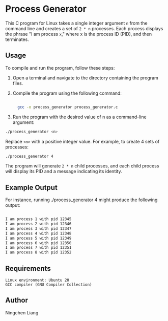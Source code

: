 # Process Generator

This C program for Linux takes a single integer argument `n` from the command line and creates a set of `2 * n` processes. Each process displays the phrase "I am process `x`," where x is the process ID (PID), and then terminates.

## Usage

To compile and run the program, follow these steps:

1. Open a terminal and navigate to the directory containing the program files.

2. Compile the program using the following command:

    ```bash

      gcc -o process_generator process_generator.c
    ```

3. Run the program with the desired value of n as a command-line argument:
   
  ```bash
  ./process_generator <n>
  ```

  Replace `<n>` with a positive integer value. For example, to create 4 sets of processes:
  ```bash
  ./process_generator 4
  ```

The program will generate `2 * n` child processes, and each child process will display its PID and a message indicating its identity.

## Example Output

For instance, running ./process_generator 4 might produce the following output:
```css

I am process 1 with pid 12345
I am process 2 with pid 12346
I am process 3 with pid 12347
I am process 4 with pid 12348
I am process 5 with pid 12349
I am process 6 with pid 12350
I am process 7 with pid 12351
I am process 8 with pid 12352
```

## Requirements

    Linux environment: Ubuntu 20
    GCC compiler (GNU Compiler Collection)

## Author

Ningchen Liang
